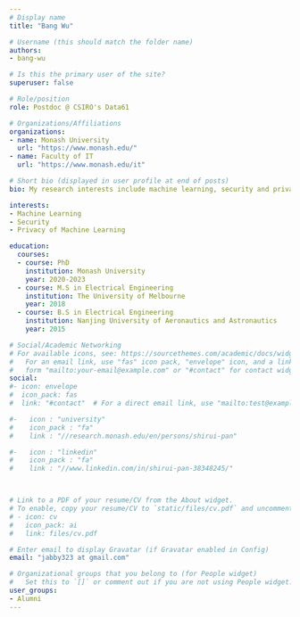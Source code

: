 ```yaml
---
# Display name
title: "Bang Wu"

# Username (this should match the folder name)
authors:
- bang-wu

# Is this the primary user of the site?
superuser: false

# Role/position
role: Postdoc @ CSIRO's Data61 

# Organizations/Affiliations
organizations:
- name: Monash University
  url: "https://www.monash.edu/"
- name: Faculty of IT
  url: "https://www.monash.edu/it"

# Short bio (displayed in user profile at end of posts)
bio: My research interests include machine learning, security and privacy of machine learning.

interests:
- Machine Learning
- Security
- Privacy of Machine Learning

education:
  courses:
  - course: PhD
    institution: Monash University
    year: 2020-2023
  - course: M.S in Electrical Engineering
    institution: The University of Melbourne
    year: 2018
  - course: B.S in Electrical Engineering
    institution: Nanjing University of Aeronautics and Astronautics
    year: 2015

# Social/Academic Networking
# For available icons, see: https://sourcethemes.com/academic/docs/widgets/#icons
#   For an email link, use "fas" icon pack, "envelope" icon, and a link in the
#   form "mailto:your-email@example.com" or "#contact" for contact widget.
social:
#- icon: envelope
#  icon_pack: fas
#  link: "#contact"  # For a direct email link, use "mailto:test@example.org".

#-   icon : "university"
#    icon_pack : "fa"
#    link : "//research.monash.edu/en/persons/shirui-pan"

#-   icon : "linkedin"
#    icon_pack : "fa"
#    link : "//www.linkedin.com/in/shirui-pan-38348245/"



# Link to a PDF of your resume/CV from the About widget.
# To enable, copy your resume/CV to `static/files/cv.pdf` and uncomment the lines below.  
# - icon: cv
#   icon_pack: ai
#   link: files/cv.pdf

# Enter email to display Gravatar (if Gravatar enabled in Config)
email: "jabby323 at gmail.com"

# Organizational groups that you belong to (for People widget)
#   Set this to `[]` or comment out if you are not using People widget.  
user_groups:
- Alumni
---
```

